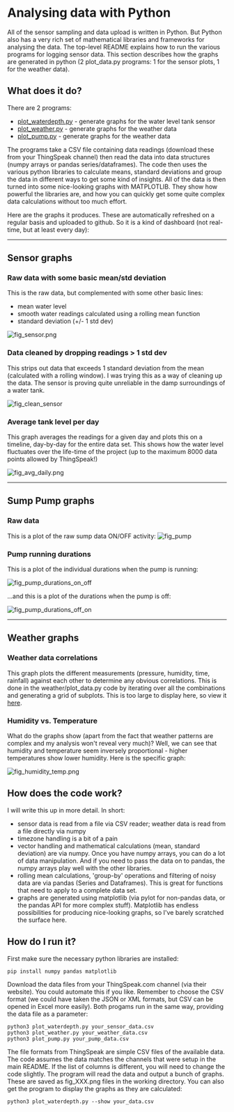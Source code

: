 # Analysing data with Python

All of the sensor sampling and data upload is written in Python. But Python also has a very rich set of mathematical libraries and frameworks for analysing the data. The top-level README explains how to run the various programs for logging sensor data. This section describes how the graphs are generated in python (2 plot_data.py programs: 1 for the sensor plots, 1 for the weather data).

## What does it do?
There are 2 programs:
* [plot_waterdepth.py](plot_waterdepth.py) - generate graphs for the water level tank sensor
* [plot_weather.py](plot_weather.py) - generate graphs for the weather data
* [plot_pump.py](plot_pump.py) - generate graphs for the weather data

The programs take a CSV file containing data readings (download these from your ThingSpeak channel) then read the data into data structures (numpy arrays or pandas series/dataframes). The code then uses the various python libraries to calculate means, standard deviations and group the data in different ways to get some kind of insights. All of the data is then turned into some nice-looking graphs with MATPLOTLIB. They show how powerful the libraries are, and how you can quickly get some quite complex data calculations without too much effort.

Here are the graphs it produces. These are automatically refreshed on a regular basis and uploaded to github. So it is a kind of dashboard (not real-time, but at least every day):

---
## Sensor graphs
### Raw data with some basic mean/std deviation
This is the raw data, but complemented with some other basic lines:
* mean water level
* smooth water readings calculated using a rolling mean function
* standard deviation (+/- 1 std dev)

![fig_sensor.png](graphs/fig_sensor.png)

### Data cleaned by dropping readings > 1 std dev
This strips out data that exceeds 1 standard deviation from the mean (calculated with a rolling window). I was trying this as a way of cleaning up the data. The sensor is proving quite unreliable in the damp surroundings of a water tank.

![fig_clean_sensor](graphs/fig_clean_sensor.png)

### Average tank level per day
This graph averages the readings for a given day and plots this on a timeline, day-by-day for the entire data set. This shows how the water level fluctuates over the life-time of the project (up to the maximum 8000 data points allowed by ThingSpeak!)

![fig_avg_daily.png](graphs/fig_avg_daily.png)

---
## Sump Pump graphs
### Raw data
This is a plot of the raw sump data ON/OFF activity:
![fig_pump](graphs/fig_pump.png)

### Pump running durations
This is a plot of the individual durations when the pump is running:

![fig_pump_durations_on_off](graphs/fig_pump_durations_on_off.png)

...and this is a plot of the durations when the pump is off:

![fig_pump_durations_off_on](graphs/fig_pump_durations_off_on.png)


---
## Weather graphs
### Weather data correlations
This graph plots the different measurements (pressure, humidity, time, rainfall) against each other to determine any obvious correlations.
This is done in the weather/plot_data.py code by iterating over all the combinations and generating a grid of subplots. This is too large to display here, so view it [here](fig_weather.png).

### Humidity vs. Temperature
What do the graphs show (apart from the fact that weather patterns are complex and my analysis won't reveal very much)? Well, we can see that humidity and temperature seem inversely proportional - higher temperatures show lower humidity. Here is the specific graph:

![fig_humidity_temp.png](img/fig_humidity_temp.png)

## How does the code work?
I will write this up in more detail. In short:
* sensor data is read from a file via CSV reader; weather data is read from a file directly via numpy
* timezone handling is a bit of a pain
* vector handling and mathematical calculations (mean, standard deviation) are via numpy. Once you have numpy arrays, you can do a lot of data manipulation. And if you need to pass the data on to pandas, the numpy arrays play well with the other libraries.
* rolling mean calculations, 'group-by' operations and filtering of noisy data are via pandas (Series and Dataframes). This is great for functions that need to apply to a complete data set.
* graphs are generated using matplotlib (via pylot for non-pandas data, or the pandas API for more complex stuff). Matplotlib has endless possibilities for producing nice-looking graphs, so I've barely scratched the surface here.

## How do I run it?
First make sure the necessary python libraries are installed:
```
pip install numpy pandas matplotlib
```

Download the data files from your ThingSpeak.com channel (via their website). You could automate this if you like. Remember to choose the CSV format (we could have taken the JSON or XML formats, but CSV can be opened in Excel more easily).
Both progams run in the same way, providing the data file as a parameter:
```
python3 plot_waterdepth.py your_sensor_data.csv
python3 plot_weather.py your_weather_data.csv
python3 plot_pump.py your_pump_data.csv
```

The file formats from ThingSpeak are simple CSV files of the available data. The code assumes the data matches the channels that were setup in the main README. If the list of columns is different, you will need to change the code slightly. The program will read the data and output a bunch of graphs. These are saved as fig_XXX.png files in the working directory.
You can also get the program to display the graphs as they are calculated:

```
python3 plot_waterdepth.py --show your_data.csv
```
